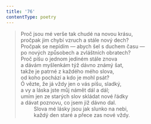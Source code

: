 ```yaml
---
title: '76'
contentType: poetry
---
```


> Proč jsou mé verše tak chudé na novou krásu,  
> pročpak jim chybí vzruch a stále nový dech?  
> Pročpak se nepídím — abych šel s duchem času —  
> po nových způsobech a zvláštních obratech?  
> Proč píšu o jednom jediném stále znova  
> a dávám myšlenkám týž dávno známý šat,  
> takže je patrné z každého mého slova,  
> od koho pochází a kdo je mohl psát?  
> Ó vězte, že já vždy jen o vás píšu, sladký,  
> a vy a láska jste můj námět dál a dál;  
> umím jen ze starých slov skládat nové řádky  
> a dávat poznovu, co jsem již dávno dal.  
>          Slova mé lásky jsou jak slunko na nebi,  
>          každý den staré a přece zas nové vždy.
